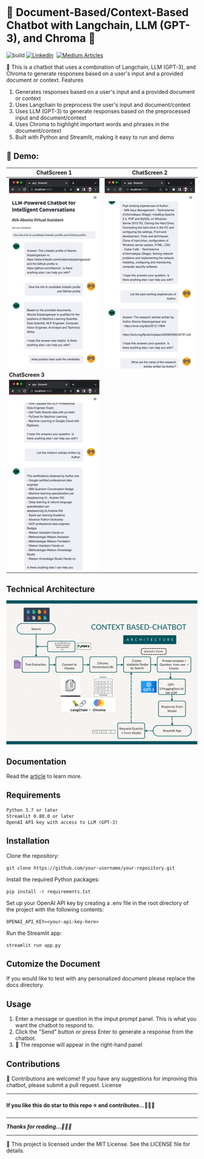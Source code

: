  💁 Document-Based/Context-Based Chatbot with Langchain, LLM (GPT-3), and Chroma 📝
==============

![build](https://github.com/buttons/github-buttons/workflows/build/badge.svg)
[![LinkedIn](https://img.shields.io/badge/linkedin-%230077B5.svg?style=for-the-badge&logo=linkedin&logoColor=white)](https://www.linkedin.com/in/aboniasojasingarayar/)&nbsp; [![Medium Articles](https://img.shields.io/badge/medium-%230077B5.svg?style=for-the-badge&logo=medium&logoColor=white)](https://medium.com/@abonia)

🤖 This is a chatbot that uses a combination of Langchain, LLM (GPT-3), and Chroma to generate responses based on a user's input and a provided document or context.
Features

1. Generates responses based on a user's input and a provided document or context
2. Uses Langchain to preprocess the user's input and document/context
3. Uses LLM (GPT-3) to generate responses based on the preprocessed input and document/context
4. Uses Chroma to highlight important words and phrases in the document/context
5. Built with Python and Streamlit, making it easy to run and demo

## 🎯 Demo:

| ChatScreen 1                                                       | ChatScreen 2                                                        |
| ------------------------------------------------------------ | ------------------------------------------------------------ |
| ![](img/screen3.png) | ![](img/screen2.png) |
| **ChatScreen 3**                                                   |                                                              |
| ![](img/screen1.png) |                                                              |

## Technical Architecture
![](img/Technical-Architecture.png)

## Documentation
Read the [article](https://medium.com/@abonia/document-based-llm-powered-chatbot-bb316009de93) to learn more.

## Requirements

    Python 3.7 or later
    Streamlit 0.80.0 or later
    OpenAI API key with access to LLM (GPT-3)

## Installation

Clone the repository:

`git clone https://github.com/your-username/your-repository.git`

Install the required Python packages:

`pip install -r requirements.txt`

Set up your OpenAI API key by creating a .env file in the root directory of the project with the following contents:

`OPENAI_API_KEY=<your-api-key-here>`

Run the Streamlit app:

`streamlit run app.py`

## Cutomize the Document
If you would like to test with any personalized document please replace the docs directory.

## Usage

1. Enter a message or question in the imput prompt panel. This is what you want the chatbot to respond to.
2. Click the "Send" button or press Enter to generate a response from the chatbot.
3. 🎉 The response will appear in the right-hand panel

## Contributions

🙌 Contributions are welcome! If you have any suggestions for improving this chatbot, please submit a pull request.
License

---

#### **If you like this do star to this repo ⭐ and contributes...💁💁💁**

---

***Thanks for reading...🙏🙏🙏***

---

📝 This project is licensed under the MIT License. See the LICENSE file for details.
